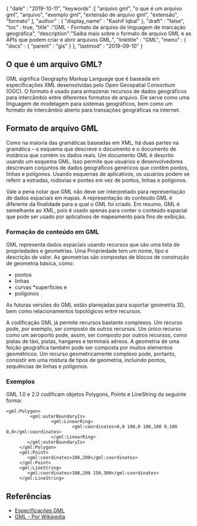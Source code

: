 {
  "date" : "2019-10-11",
  "keywords" :[ "arquivo gml", "o que é um arquivo gml", "arquivo", "exemplo gml", "extensão de arquivo gml", "extensão", "formato" ],
  "author" : {
    "display_name" : "Kashif Iqbal"
},
  "draft" : "false",
  "toc" : true,
  "title" :"GML - Formato de arquivo de linguagem de marcação geográfica",
  "description":"Saiba mais sobre o formato de arquivo GML e as APIs que podem criar e abrir arquivos GML.",
  "linktitle" : "GML",
  "menu" : {
    "docs" : {
      "parent" : "gis"
}
},
  "lastmod" : "2019-09-10"
}

## O que é um arquivo GML?

GML significa Geography Markup Language que é baseada em especificações XML desenvolvidas pelo Open Geospatial Consortium (OGC). O formato é usado para armazenar recursos de dados geográficos para intercâmbio entre diferentes formatos de arquivo. Ele serve como uma linguagem de modelagem para sistemas geográficos, bem como um formato de intercâmbio aberto para transações geográficas na internet.

## Formato de arquivo GML ##

Como na maioria das gramáticas baseadas em XML, há duas partes na gramática – o esquema que descreve o documento e o documento de instância que contém os dados reais. Um documento GML é descrito usando um esquema GML. Isso permite que usuários e desenvolvedores descrevam conjuntos de dados geográficos genéricos que contêm pontos, linhas e polígonos. Usando esquemas de aplicativos, os usuários podem se referir a estradas, rodovias e pontes em vez de pontos, linhas e polígonos.

Vale a pena notar que GML não deve ser interpretado para representação de dados espaciais em mapas. A representação do conteúdo GML é diferente da finalidade para a qual o GML foi criado. Em resumo, GML é semelhante ao XML, pois é usado apenas para conter o conteúdo espacial que pode ser usado por aplicativos de mapeamento para fins de exibição.

### Formação de conteúdo em GML ###

GML representa dados espaciais usando recursos que são uma lista de propriedades e geometrias. Uma Propriedade tem um nome, tipo e descrição de valor. As geometrias são compostas de blocos de construção de geometria básica, como:

* pontos
* linhas
* curvas
*superfícies e
* polígonos

As futuras versões do GML estão planejadas para suportar geometria 3D, bem como relacionamentos topológicos entre recursos.

A codificação GML já permite recursos bastante complexos. Um recurso pode, por exemplo, ser composto de outros recursos. Um único recurso como um aeroporto pode, assim, ser composto por outros recursos, como pistas de táxi, pistas, hangares e terminais aéreos. A geometria de uma feição geográfica também pode ser composta por muitos elementos geométricos. Um recurso geometricamente complexo pode, portanto, consistir em uma mistura de tipos de geometria, incluindo pontos, sequências de linhas e polígonos.

### Exemplos ###

GML 1.0 e 2.0 codificam objetos Polygons, Points e LineString da seguinte forma:

```
<gml:Polygon>
         <gml:outerBoundaryIs>
                 <gml:LinearRing>
                         <gml:coordinates>0,0 100,0 100,100 0,100 0,0</gml:coordinates>
                 </gml:LinearRing>
        </gml:outerBoundaryIs>
     </gml:Polygon>
     <gml:Point>
        <gml:coordinates>100,200</gml:coordinates>
     </gml:Point>
     <gml:LineString>
        <gml:coordinates>100,200 150,300</gml:coordinates>
     </gml:LineString>
```

## Referências ##

* [Especificações GML](https://www.ogc.org/standard/gml/)
* [GML - Por Wikipedia](https://en.wikipedia.org/wiki/Geography_Markup_Language)

